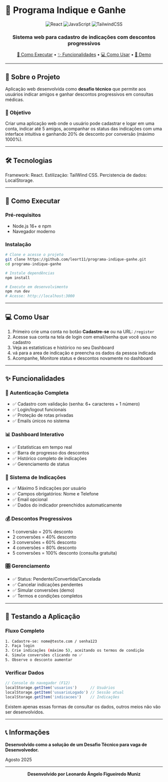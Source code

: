 # 🎯 Programa Indique e Ganhe

<div align="center">

![React](https://img.shields.io/badge/React-18.2.0-blue?style=for-the-badge&logo=react)
![JavaScript](https://img.shields.io/badge/JavaScript-ES6+-yellow?style=for-the-badge&logo=javascript)
![TailwindCSS](https://img.shields.io/badge/TailwindCSS-3.3.0-cyan?style=for-the-badge&logo=tailwindcss)

### Sistema web para cadastro de indicações com descontos progressivos

[🚀 Como Executar](#-como-executar) • [✨ Funcionalidades](#-funcionalidades) • [💻 Como Usar](#-como-usar) • [🎯 Demo](#-testando-a-aplicação)

</div>

---

## 📖 Sobre o Projeto

Aplicação web desenvolvida como **desafio técnico** que permite aos usuários indicar amigos e ganhar descontos progressivos em consultas médicas.

### 🎯 Objetivo

Criar uma aplicação web onde o usuário pode cadastrar e logar em uma conta, indicar até 5 amigos, acompanhar os status das indicações com uma interface intuitiva e ganhando 20% de desconto por conversão (máximo 1000%).

---

## 🛠️ Tecnologias

  Framework: React.
  Estilização: TailWind CSS.
  Percistencia de dados: LocalStorage.

---

## 🚀 Como Executar

### Pré-requisitos
- Node.js 16+ e npm
- Navegador moderno

### Instalação
```bash
# Clone e acesse o projeto
git clone https://github.com/leort11/programa-indique-ganhe.git
cd programa-indique-ganhe

# Instale dependências
npm install

# Execute em desenvolvimento
npm run dev
# Acesse: http://localhost:3000
```

---

## 💻 Como Usar

1. Primeiro crie uma conta no botão **Cadastre-se** ou na URL: `/register`
3. Acesse sua conta na tela de login com email/senha que você usou no cadastro
4. Veja as estatísticas e histórico no seu Dashboard
5. vá para a area de indicação e preencha os dados da pessoa indicada
6. Acompanhe, Monitore status e descontos novamente no dashboard

---

## ✨ Funcionalidades

### 🔐 Autenticação Completa
- ✅ Cadastro com validação (senha: 6+ caracteres + 1 número)
- ✅ Login/logout funcionais
- ✅ Proteção de rotas privadas
- ✅ Emails únicos no sistema

### 📊 Dashboard Interativo
- ✅ Estatísticas em tempo real
- ✅ Barra de progresso dos descontos
- ✅ Histórico completo de indicações
- ✅ Gerenciamento de status

### 👥 Sistema de Indicações
- ✅ Máximo 5 indicações por usuário
- ✅ Campos obrigatórios: Nome e Telefone
- ✅ Email opcional
- ✅ Dados do indicador preenchidos automaticamente

### 💰 Descontos Progressivos
- 1 conversão = 20% desconto
- 2 conversões = 40% desconto
- 3 conversões = 60% desconto
- 4 conversões = 80% desconto
- 5 conversões = 100% desconto (consulta gratuita)

### 🎛️ Gerenciamento
- ✅ Status: Pendente/Convertida/Cancelada
- ✅ Cancelar indicações pendentes
- ✅ Simular conversões (demo)
- ✅ Termos e condições completos

---


## 🎯 Testando a Aplicação

### Fluxo Completo
```bash
1. Cadastre-se: nome@teste.com / senha123
2. Faça login
3. Crie indicações (máximo 5), aceitando os termos de condição
4. Simule conversões clicando no ✅
5. Observe o desconto aumentar
```

### Verificar Dados
```javascript
// Console do navegador (F12)
localStorage.getItem('usuarios')      // Usuários
localStorage.getItem('usuarioLogado') // Sessão atual
localStorage.getItem('indicacoes')    // Indicações
```
Existem apenas essas formas de consultar os dados, outros meios não vão ser desenvolvidos.

---

## 📞 Informações

**Desenvolvido como a solução de um Desafio Técnico para vaga de Desenvolvedor.**

Agosto 2025  

---

<div align="center">

**Desenvolvido por Leonardo Ângelo Figueiredo Muniz**

</div>
